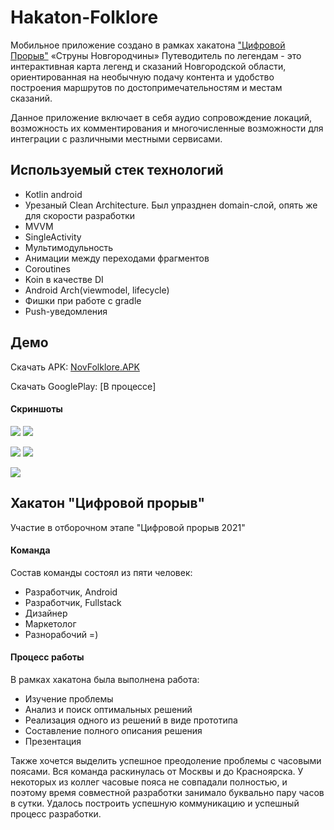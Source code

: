 # Hakaton-Folklore
Мобильное приложение создано в рамках хакатона ["Цифровой Прорыв"](https://leadersofdigital.ru)
«Струны Новгородчины» Путеводитель по легендам - это интерактивная карта легенд и сказаний Новгородской области, ориентированная на необычную подачу контента и удобство построения маршрутов по достопримечательностям и местам сказаний.

Данное приложение включает в себя аудио сопровождение локаций, возможность их комментирования и многочисленные возможности для интеграции с различными местными сервисами.

## Используемый стек технологий
- Kotlin android
- Урезаный Clean Architecture. Был упразднен domain-слой, опять же для скорости разработки
- MVVM
- SingleActivity
- Мультимодульность
- Анимации между переходами фрагментов
- Coroutines
- Koin в качестве DI
- Android Arch(viewmodel, lifecycle)
- Фишки при работе с gradle
- Push-уведомления

## Демо
Скачать APK:
[NovFolklore.APK](https://github.com/RasM24/Hakaton-Folklore/blob/master/demo/app-release.apk)

Скачать GooglePlay:
[В процессе]


#### Скриншоты

![](/demo/screenshot1.jpg)
![](/demo/screenshot2.jpg)


![](/demo/screenshot3.jpg)
![](/demo/screenshot4.jpg)


![](/demo/screenshot5.jpg)

## Хакатон "Цифровой прорыв"
Участие в отборочном этапе "Цифровой прорыв 2021"

#### Команда
Состав команды состоял из пяти человек:
- Разработчик, Android
- Разработчик, Fullstack
- Дизайнер
- Маркетолог
- Разнорабочий =)

#### Процесс работы
В рамках хакатона была выполнена работа:
- Изучение проблемы
- Анализ и поиск оптимальных решений
- Реализация одного из решений в виде прототипа
- Составление полного описания решения
- Презентация

Также хочется выделить успешное преодоление проблемы с часовыми поясами.
Вся команда раскинулась от Москвы и до Красноярска. У некоторых из коллег часовые пояса не совпадали полностью, и поэтому время совместной разработки занимало буквально пару часов в сутки. Удалось построить успешную коммуникацию и успешный процесс разработки.
